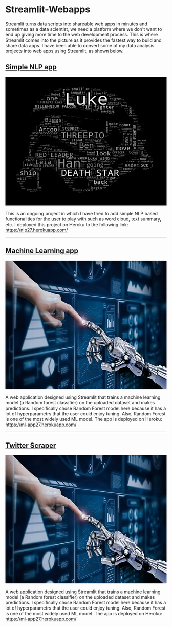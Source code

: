 # Streamlit-Webapps

Streamlit turns data scripts into shareable web apps in minutes and sometimes as a data scientist, we need a platform where we don't want to end up giving more
time to the web development process. This is where Streamlit comes into the picture as it provides the fastest way to build and share data apps. I have been 
able to convert some of my data analysis projects into web apps using Streamlit, as shown below. 


## [Simple NLP app](https://github.com/SuvanshVaid27/STREAMLIT-WEBAPPS/tree/main/NLP-in-Streamlit)

<p>
  <a href = "https://nlp27.herokuapp.com/ ">
  <img src="https://github.com/SuvanshVaid27/Streamlit-Webapps/blob/main/images/word.png" width="600" height = "400" title="hover text">
  </a>
</p>


This is an ongoing project in which I have tried to add simple NLP based functionalities for the user to play with such as word cloud, text summary, etc. I deployed
this project on Heroku to the following link: https://nlp27.herokuapp.com/ 

<hr>

## [Machine Learning app](https://github.com/SuvanshVaid27/STREAMLIT-WEBAPPS/tree/main/Machine-Learning-App)

<p>
  <a href = "https://ml-app27.herokuapp.com/">
  <img src="https://github.com/SuvanshVaid27/Streamlit-Webapps/blob/main/images/ml.jpeg" width="600" height = "400" title="hover text">
  </a>
</p>


A web application designed using Streamlit that trains a machine learning model (a Random forest classifier) on the uploaded dataset and makes predictions. I specifically chose Random Forest model here because it has a lot of hyperparametrs that the user could enjoy tuning. Also, Random Forest is one of the most widely used ML model. The app is deployed on Heroku: https://ml-app27.herokuapp.com/

<hr>

## [Twitter Scraper](https://github.com/SuvanshVaid27/STREAMLIT-WEBAPPS/tree/main/Twitter-Scraper-Streamlit)

<p>
  <a href = "https://ml-app27.herokuapp.com/">
  <img src="https://github.com/SuvanshVaid27/Streamlit-Webapps/blob/main/images/ml.jpeg" width="600" height = "400" title="hover text">
  </a>
</p>


A web application designed using Streamlit that trains a machine learning model (a Random forest classifier) on the uploaded dataset and makes predictions. I specifically chose Random Forest model here because it has a lot of hyperparametrs that the user could enjoy tuning. Also, Random Forest is one of the most widely used ML model. The app is deployed on Heroku: https://ml-app27.herokuapp.com/


